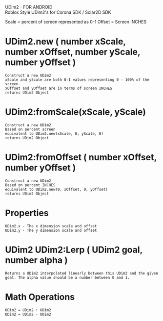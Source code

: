 UDim2 - FOR ANDROID \
Roblox Style UDim2's for Corona SDK / Solar2D SDK

Scale = percent of screen represented as 0-1
Offset = Screen INCHES

# UDim2.new ( number xScale, number xOffset, number yScale, number yOffset )
    Construct a new UDim2
    xScale and yScale are both 0-1 values representing 0 - 100% of the screen
    xOffset and yOffset are in terms of screen INCHES
    returns UDim2 Object

# UDim2:fromScale(xScale, yScale)
    Construct a new UDim2
    Based on percent screen
    equivalent to UDim2.new(xScale, 0, yScale, 0)
    returns UDim2 Object

# UDim2:fromOffset ( number xOffset, number yOffset )
    Construct a new UDim2
    Based on percent INCHES
    equivalent to UDim2.new(0, xOffset, 0, yOffset)
    returns UDim2 Object

# Properties
    UDim2.x - The x dimension scale and offset
    UDim2.y - The y dimension scale and offset

# UDim2 UDim2:Lerp ( UDim2 goal, number alpha )
    Returns a UDim2 interpolated linearly between this UDim2 and the given goal. The alpha value should be a number between 0 and 1.

# Math Operations
    UDim2 = UDim2 + UDim2
    UDim2 = UDim2 - UDim2

